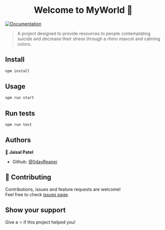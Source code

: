 <h1 align="center">Welcome to MyWorld 👋</h1>
<p>
  <a href="https://github.com/0dayReaper/Resilient-Rhino" target="_blank">
    <img alt="Documentation" src="https://img.shields.io/badge/documentation-yes-brightgreen.svg" />
  </a>
</p>

> A project designed to provide resources to people contemplating suicide and decrease their stress through a rhino mascot and calming colors.

## Install

```sh
npm install
```

## Usage

```sh
npm run start
```

## Run tests

```sh
npm run test
```

## Authors

👤 **Jaisal Patel**

* Github: [@0dayReaper](https://github.com/0dayReaper)

## 🤝 Contributing

Contributions, issues and feature requests are welcome!<br />Feel free to check [issues page](https://github.com/0dayReaper/Resilient-Rhino/issues). 

## Show your support

Give a ⭐️ if this project helped you!
